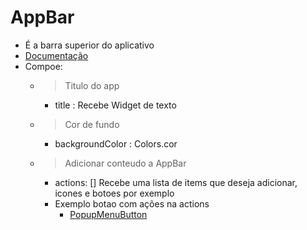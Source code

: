 # AppBar
- É a barra superior do aplicativo
- [Documentação](https://api.flutter.dev/flutter/material/AppBar-class.html)
- Compoe:
    - >Titulo do app
        - title : Recebe Widget de texto
    -   > Cor de fundo
        - backgroundColor : Colors.cor
    - >Adicionar conteudo a AppBar
        - actions: [] Recebe uma lista de items que deseja adicionar, icones e botoes por exemplo
        - Exemplo botao com ações na actions
            - [PopupMenuButton](../Widgets/PopupMenuButton.md)
